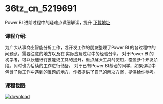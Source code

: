 # 36tz_cn_5219691
Power BI 进阶过程中的疑难点详细解读，提升
[下载地址](http://www.36tz.cn/article/5219691 "下载地址")
### 课程介绍:
为广大从事商业智能分析工作，或开发工作的朋友整理了Power BI 的各过程中的问题点，需要注意的地方以及在 实际应用过程中的经验分享。
对于Power BI 的初学者，可以快速进行技能或工具的提升，重点解决工具的使用，覆盖多个开发阶段。同时也为后续的工作进行储备。
对于已有Power BI基础的同学，如果课程中包含了你工作中遇到的难题的地方，作者提供了自己的解决方案，提供给你参考。

### 课程截图:
[![download](http://36tz.cn/muke_img/2021_04_2-86.png "下载地址")](http://www.36tz.cn "下载地址")
